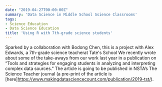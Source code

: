 ```yaml
---
date: "2019-04-27T00:00:00Z"
summary: 'Data Science in Middle School Ssience Classrooms'
tags:
- Science Education
- Data Science Education
title: 'Using R with 7th-grade science students'
---
```


Sparked by a collaboration with Bodong Chen, this is a project with Alex Edwards, a 7th-grade science teacherat Tate's School We recently wrote about some of the take-aways from our work last year in a publication on “Tools and strategies for engaging students in analyzing and interpreting complex data sources.” The article is going to be published in NSTA’s The Science Teacher journal (a pre-print of the article is [here]https://www.makingdatasciencecount.com/publication/2019-tst/).